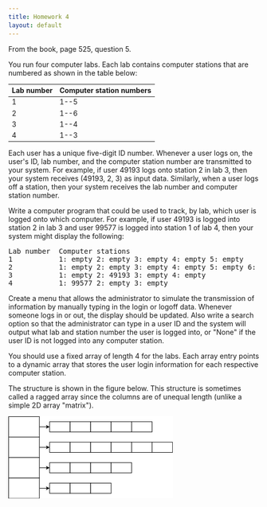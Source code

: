 ```yaml
---
title: Homework 4
layout: default
---
```


From the book, page 525, question 5.

You run four computer labs. Each lab contains computer stations that are
numbered as shown in the table below:

| Lab number | Computer station numbers |
|------------|--------------------------|
| 1 | 1--5 |
| 2 | 1--6 |
| 3 | 1--4 |
| 4 | 1--3 |


Each user has a unique five-digit ID number. Whenever a user logs on, the
user's ID, lab number, and the computer station number are transmitted to your
system. For example, if user 49193 logs onto station 2 in lab 3, then your
system receives (49193, 2, 3) as input data. Similarly, when a user logs off a
station, then your system receives the lab number and computer station number.

Write a computer program that could be used to track, by lab, which user is
logged onto which computer. For example, if user 49193 is logged into station 2
in lab 3 and user 99577 is logged into station 1 of lab 4, then your system
might display the following:

<pre>
Lab number  Computer stations
1           1: empty 2: empty 3: empty 4: empty 5: empty
2           1: empty 2: empty 3: empty 4: empty 5: empty 6: empty
3           1: empty 2: 49193 3: empty 4: empty
4           1: 99577 2: empty 3: empty
</pre>

Create a menu that allows the administrator to simulate the transmission of
information by manually typing in the login or logoff data. Whenever someone
logs in or out, the display should be updated. Also write a search option so
that the administrator can type in a user ID and the system will output what
lab and station number the user is logged into, or "None" if the user ID is not
logged into any computer station.

You should use a fixed array of length 4 for the labs. Each array entry points
to a dynamic array that stores the user login information for each respective
computer station.

The structure is shown in the figure below. This structure is sometimes called
a ragged array since the columns are of unequal length (unlike a simple 2D
array "matrix").

![Ragged array](/images/ragged-array.png "Ragged array")

